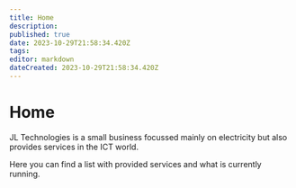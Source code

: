 ```yaml
---
title: Home
description: 
published: true
date: 2023-10-29T21:58:34.420Z
tags: 
editor: markdown
dateCreated: 2023-10-29T21:58:34.420Z
---
```


# Home
JL Technologies is a small business focussed mainly on electricity but also provides services in the ICT world.

Here you can find a list with provided services and what is currently running.